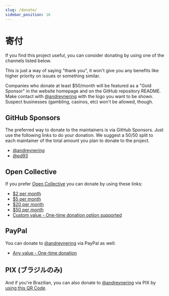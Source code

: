```yaml
---
slug: /donate/
sidebar_position: 16
---
```


# 寄付

If you find this project useful, you can consider donating by using one of the channels listed below.

This is just a way of saying "thank you", it won't give you any benefits like higher priority on issues or something similar.

Companies who donate at least $50/month will be featured as a "Gold Sponsor" in the website homepage and on the GitHub repository README. Make contact with [@andreynering][] with the logo you want to be shown. Suspect businesses (gambling, casinos, etc) won't be allowed, though.

## GitHub Sponsors

The preferred way to donate to the maintainers is via GitHub Sponsors. Just use the following links to do your donation. We suggest a 50/50 split to each maintainer of the total amount you plan to donate to the project.

- [@andreynering](https://github.com/sponsors/andreynering)
- [@pd93](https://github.com/sponsors/pd93)

## Open Collective

If you prefer [Open Collective](https://opencollective.com/task) you can donate by using these links:

- [$2 per month](https://opencollective.com/task/contribute/backer-4034/checkout)
- [$5 per month](https://opencollective.com/task/contribute/supporter-8404/checkout)
- [$20 per month](https://opencollective.com/task/contribute/sponsor-4035/checkout)
- [$50 per month](https://opencollective.com/task/contribute/sponsor-28775/checkout)
- [Custom value - One-time donation option supported](https://opencollective.com/task/donate)

## PayPal

You can donate to [@andreynering][] via PayPal as well:

- [Any value - One-time donation](https://www.paypal.com/cgi-bin/webscr?cmd=_donations&business=GSVDU63RKG45A&currency_code=USD&source=url)

## PIX (ブラジルのみ)

And if you're Brazilian, you can also donate to [@andreynering][] via PIX by [using this QR Code](/img/pix.png).

<!-- prettier-ignore-start -->

<!-- prettier-ignore-end -->
[@andreynering]: https://github.com/andreynering
